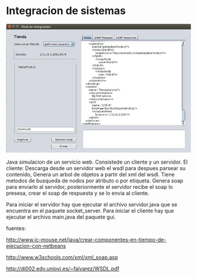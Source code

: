# Integracion de sistemas 
![Icon](https://raw.githubusercontent.com/ca5tillo/Integraciondesistemas/master/src/assets/wsdl/cap.jpg)


Java simulacion de un servicio web.
Consistede un cliente y un servidor. 
El cliente:
Descarga desde un servidor web el wsdl para despues parsear su contenido, 
Genera un arbol de objetos a partir del xml del wsdl. Tiene metodos de busqueda de nodos por atributo o por etiqueta.
Genera soap para enviarlo al servidor, posteriormente el servidor recibe el soap lo presesa, crear el soap de respuesta y se lo envia al cliente. 

Para iniciar el servidor hay que ejecutar el archivo servidor.java que se encuentra en el paquete socket_server. 
Para iniciar el cliente  hay que ejecutar el archivo main.java del paquete gui.

fuentes:

http://www.jc-mouse.net/java/crear-componentes-en-tiempo-de-ejecucion-con-netbeans

http://www.w3schools.com/xml/xml_soap.asp

http://di002.edv.uniovi.es/~falvarez/WSDL.pdf
